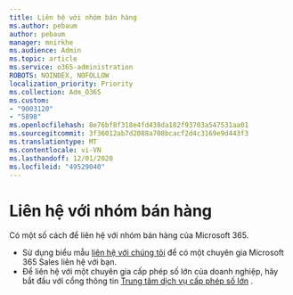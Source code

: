 ```yaml
---
title: Liên hệ với nhóm bán hàng
ms.author: pebaum
author: pebaum
manager: mnirkhe
ms.audience: Admin
ms.topic: article
ms.service: o365-administration
ROBOTS: NOINDEX, NOFOLLOW
localization_priority: Priority
ms.collection: Adm_O365
ms.custom:
- "9003120"
- "5898"
ms.openlocfilehash: 8e76bf8f318e4fd438da182f93703a547531aa01
ms.sourcegitcommit: 3f36012ab7d2088a708bcacf2d4c3169e9d443f3
ms.translationtype: MT
ms.contentlocale: vi-VN
ms.lasthandoff: 12/01/2020
ms.locfileid: "49529040"
---
```

# <a name="contact-the-sales-team"></a>Liên hệ với nhóm bán hàng

Có một số cách để liên hệ với nhóm bán hàng của Microsoft 365.

- Sử dụng biểu mẫu  [liên hệ với chúng tôi](https://go.microsoft.com/fwlink/p/?LinkId=518644&clcid=0x0409)  để có một chuyên gia Microsoft 365 Sales liên hệ với bạn.
- Để liên hệ với một chuyên gia cấp phép số lớn của doanh nghiệp, hãy bắt đầu với cổng thông tin  [Trung tâm dịch vụ cấp phép số lớn](https://go.microsoft.com/fwlink/p/?LinkId=329762) .
